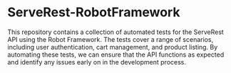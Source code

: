 # ServeRest-RobotFramework
This repository contains a collection of automated tests for the ServeRest API using the Robot Framework. The tests cover a range of scenarios, including user authentication, cart management, and product listing. By automating these tests, we can ensure that the API functions as expected and identify any issues early on in the development process.

